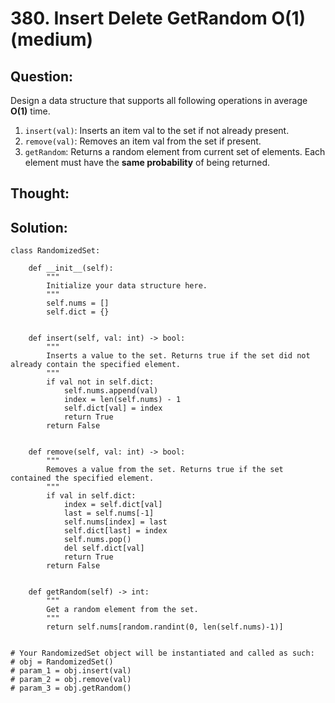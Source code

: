 # 380. Insert Delete GetRandom O\(1\) \(medium\)

## Question:

Design a data structure that supports all following operations in average **O\(1\)** time.

1. `insert(val)`: Inserts an item val to the set if not already present.
2. `remove(val)`: Removes an item val from the set if present.
3. `getRandom`: Returns a random element from current set of elements. Each element must have the **same probability** of being returned.

## Thought:

## Solution:

```text
class RandomizedSet:

    def __init__(self):
        """
        Initialize your data structure here.
        """
        self.nums = []
        self.dict = {}
        

    def insert(self, val: int) -> bool:
        """
        Inserts a value to the set. Returns true if the set did not already contain the specified element.
        """
        if val not in self.dict:
        	self.nums.append(val)
        	index = len(self.nums) - 1
        	self.dict[val] = index
        	return True
        return False
        

    def remove(self, val: int) -> bool:
        """
        Removes a value from the set. Returns true if the set contained the specified element.
        """
        if val in self.dict:
        	index = self.dict[val]
        	last = self.nums[-1]
        	self.nums[index] = last
        	self.dict[last] = index
        	self.nums.pop()
        	del self.dict[val]
        	return True
        return False
        

    def getRandom(self) -> int:
        """
        Get a random element from the set.
        """
        return self.nums[random.randint(0, len(self.nums)-1)]


# Your RandomizedSet object will be instantiated and called as such:
# obj = RandomizedSet()
# param_1 = obj.insert(val)
# param_2 = obj.remove(val)
# param_3 = obj.getRandom()
```

